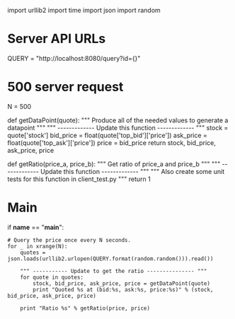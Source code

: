 import urllib2
import time
import json
import random

# Server API URLs
QUERY = "http://localhost:8080/query?id={}"

# 500 server request
N = 500

def getDataPoint(quote):
	""" Produce all of the needed values to generate a datapoint """
	""" ------------- Update this function ------------- """
	stock = quote['stock']
	bid_price = float(quote['top_bid']['price'])
	ask_price = float(quote['top_ask']['price'])
	price = bid_price
	return stock, bid_price, ask_price, price

def getRatio(price_a, price_b):
	""" Get ratio of price_a and price_b """
	""" ------------- Update this function ------------- """
	""" Also create some unit tests for this function in client_test.py """
	return 1

# Main
if __name__ == "__main__":

	# Query the price once every N seconds.
	for _ in xrange(N):
		quotes = json.loads(urllib2.urlopen(QUERY.format(random.random())).read())

		""" ----------- Update to get the ratio --------------- """
		for quote in quotes:
			stock, bid_price, ask_price, price = getDataPoint(quote)
			print "Quoted %s at (bid:%s, ask:%s, price:%s)" % (stock, bid_price, ask_price, price)

		print "Ratio %s" % getRatio(price, price)
